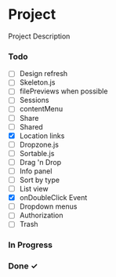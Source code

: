 # Project

Project Description

### Todo

- [ ] Design refresh  
- [ ] Skeleton.js  
- [ ] filePreviews when possible  
- [ ] Sessions  
- [ ] contentMenu  
- [ ] Share  
- [ ] Shared  
- [x] Location links  
- [ ] Dropzone.js  
- [ ] Sortable.js  
- [ ] Drag 'n Drop  
- [ ] Info panel  
- [ ] Sort by type  
- [ ] List view  
- [x] onDoubleClick Event  
- [ ] Dropdown menus  
- [ ] Authorization  
- [ ] Trash  

### In Progress


### Done ✓


